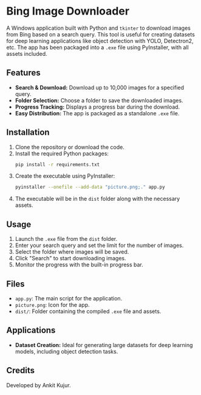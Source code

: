 # Bing Image Downloader

A Windows application built with Python and `tkinter` to download images from Bing based on a search query. This tool is useful for creating datasets for deep learning applications like object detection with YOLO, Detectron2, etc. The app has been packaged into a `.exe` file using PyInstaller, with all assets included.

## Features

- **Search & Download:** Download up to 10,000 images for a specified query.
- **Folder Selection:** Choose a folder to save the downloaded images.
- **Progress Tracking:** Displays a progress bar during the download.
- **Easy Distribution:** The app is packaged as a standalone `.exe` file.

## Installation

1. Clone the repository or download the code.
2. Install the required Python packages:
    ```bash
    pip install -r requirements.txt
    ```
3. Create the executable using PyInstaller:
    ```bash
    pyinstaller --onefile --add-data "picture.png;." app.py
    ```
4. The executable will be in the `dist` folder along with the necessary assets.

## Usage

1. Launch the `.exe` file from the `dist` folder.
2. Enter your search query and set the limit for the number of images.
3. Select the folder where images will be saved.
4. Click "Search" to start downloading images.
5. Monitor the progress with the built-in progress bar.

## Files

- `app.py`: The main script for the application.
- `picture.png`: Icon for the app.
- `dist/`: Folder containing the compiled `.exe` file and assets.

## Applications

- **Dataset Creation:** Ideal for generating large datasets for deep learning models, including object detection tasks.
  
## Credits

Developed by Ankit Kujur.
